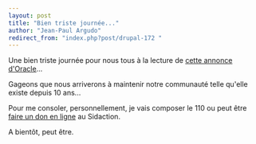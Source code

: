 ```yaml
---
layout: post
title: "Bien triste journée..."
author: "Jean-Paul Argudo"
redirect_from: "index.php?post/drupal-172 "
---
```



<p></p>

<!--more-->


Une bien triste journée pour nous tous à la lecture de <a href="files/oracle.html" target="_blank">cette annonce d'Oracle</a>...

Gageons que nous arriverons à maintenir notre communauté telle qu'elle existe depuis 10 ans...

Pour me consoler, personnellement, je vais composer le 110 ou peut être <a href="http://www.sidaction.org/faireundon/donligne" target="_blank">faire un don en ligne</a> au Sidaction.

A bientôt, peut être.